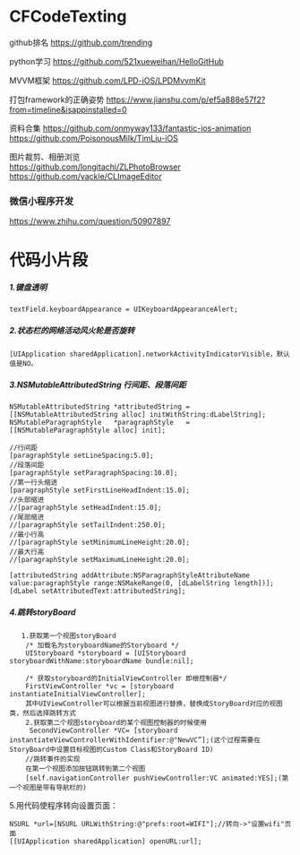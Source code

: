 # CFCodeTexting

github排名 https://github.com/trending

python学习
https://github.com/521xueweihan/HelloGitHub


MVVM框架
https://github.com/LPD-iOS/LPDMvvmKit

打包framework的正确姿势
https://www.jianshu.com/p/ef5a888e57f2?from=timeline&isappinstalled=0

资料合集
https://github.com/onmyway133/fantastic-ios-animation
https://github.com/PoisonousMilk/TimLiu-iOS


图片裁剪、相册浏览<br>
https://github.com/longitachi/ZLPhotoBrowser<br>
https://github.com/yackle/CLImageEditor

### 微信小程序开发
https://www.zhihu.com/question/50907897


# 代码小片段

##### 1.键盘透明
```
textField.keyboardAppearance = UIKeyboardAppearanceAlert;
```

##### 2.状态栏的网络活动风火轮是否旋转
```
[UIApplication sharedApplication].networkActivityIndicatorVisible，默认值是NO。
```

##### 3.NSMutableAttributedString 行间距、段落间距 
```
NSMutableAttributedString *attributedString = [[NSMutableAttributedString alloc] initWithString:dLabelString];  
NSMutableParagraphStyle   *paragraphStyle   = [[NSMutableParagraphStyle alloc] init];  

//行间距  
[paragraphStyle setLineSpacing:5.0];  
//段落间距  
[paragraphStyle setParagraphSpacing:10.0];  
//第一行头缩进  
[paragraphStyle setFirstLineHeadIndent:15.0];  
//头部缩进  
//[paragraphStyle setHeadIndent:15.0];  
//尾部缩进  
//[paragraphStyle setTailIndent:250.0];  
//最小行高  
//[paragraphStyle setMinimumLineHeight:20.0];  
//最大行高  
//[paragraphStyle setMaximumLineHeight:20.0];  
      
[attributedString addAttribute:NSParagraphStyleAttributeName value:paragraphStyle range:NSMakeRange(0, [dLabelString length])];  
[dLabel setAttributedText:attributedString];  
```

##### 4.跳转storyBoard
```
   1.获取第一个视图storyBoard
    /* 加载名为storyboardName的Storyboard */
    UIStoryboard *storyboard = [UIStoryboard storyboardWithName:storyboardName bundle:nil];
    
    /* 获取storyboard的InitialViewController 即根控制器*/
    FirstViewController *vc = [storyboard instantiateInitialViewController];
    其中UIViewController可以根据当前视图进行替换，替换成StoryBoard对应的视图类，然后选择跳转方式
    2.获取第二个视图storyboard的某个视图控制器的时候使用
     SecondViewController *VC= [storyboard instantiateViewControllerWithIdentifier:@"NewVC”];(这个过程需要在StoryBoard中设置目标视图的Custom Class和StoryBoard ID)
    //跳转事件的实现
    在第一个视图添加按钮跳转到第二个视图
    [self.navigationController pushViewController:VC animated:YES];(第一个视图是带有导航栏的)
```
5.用代码使程序转向设置页面：
```
NSURL *url=[NSURL URLWithString:@"prefs:root=WIFI"];//转向->"设置wifi"页面
[[UIApplication sharedApplication] openURL:url];
```
